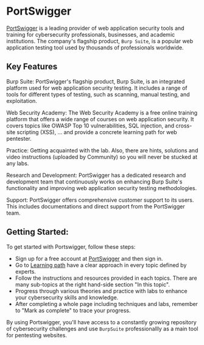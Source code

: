 # PortSwigger

[PortSwigger](https://portswigger.net/web-security/learning-path) is a leading provider of web application security tools and training for cybersecurity professionals, businesses, and academic institutions. The company's flagship product, `Burp Suite`, is a popular web application testing tool used by thousands of professionals worldwide.

## Key Features 

Burp Suite: PortSwigger's flagship product, Burp Suite, is an integrated platform used for web application security testing. It includes a range of tools for different types of testing, such as scanning, manual testing, and exploitation.

Web Security Academy: The Web Security Academy is a free online training platform that offers a wide range of  courses on web application security. It covers topics like OWASP Top 10 vulnerabilities, SQL injection, and cross-site scripting (XSS), ... and provide a concrete learning path for web pentester.

Practice: Getting acquainted with the lab. Also, there are hints, solutions and video instructions (uploaded by Community) so you will never be stucked at any labs.

Research and Development: PortSwigger has a dedicated research and development team that continuously works on enhancing Burp Suite's functionality and improving web application security testing methodologies.

Support: PortSwigger offers comprehensive customer support to its users. This includes documentations and direct support from the PortSwigger team.

## Getting Started:

To get started with Portswigger, follow these steps:

- Sign up for a free account at [PortSwigger](https://portswigger.net/users) and then sign in.
- Go to [Learning path](https://portswigger.net/web-security/learning-path) have a clear approach in every topic defined by experts.
- Follow the instructions and resources provided in each topics. There are many sub-topics at the right hand-side section "In this topic".
- Progress through various theories and practice with labs to enhance your cybersecurity skills and knowledge.
- After completing a whole page including techniques and labs, remember to "Mark as complete" to trace your progress.

By using Portswigger, you'll have access to a constantly growing repository of cybersecurity challenges and use  `BurpSuite` professionallly as a main tool for pentesting websites.